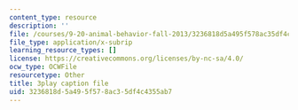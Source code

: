```yaml
---
content_type: resource
description: ''
file: /courses/9-20-animal-behavior-fall-2013/3236818d5a495f578ac35df4c4355ab7_472233.vtt
file_type: application/x-subrip
learning_resource_types: []
license: https://creativecommons.org/licenses/by-nc-sa/4.0/
ocw_type: OCWFile
resourcetype: Other
title: 3play caption file
uid: 3236818d-5a49-5f57-8ac3-5df4c4355ab7
---
```

